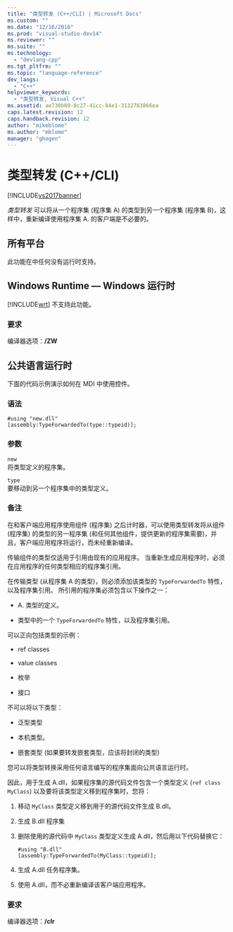 ```yaml
---
title: "类型转发 (C++/CLI) | Microsoft Docs"
ms.custom: ""
ms.date: "12/16/2016"
ms.prod: "visual-studio-dev14"
ms.reviewer: ""
ms.suite: ""
ms.technology: 
  - "devlang-cpp"
ms.tgt_pltfrm: ""
ms.topic: "language-reference"
dev_langs: 
  - "C++"
helpviewer_keywords: 
  - "类型转发, Visual C++"
ms.assetid: ae730b69-0c27-41cc-84e1-3132783866ea
caps.latest.revision: 12
caps.handback.revision: 12
author: "mikeblome"
ms.author: "mblome"
manager: "ghogen"
---
```

# 类型转发 (C++/CLI)
[!INCLUDE[vs2017banner](../assembler/inline/includes/vs2017banner.md)]

*类型转发* 可以将从一个程序集 \(程序集 A\) 的类型到另一个程序集 \(程序集 B\)，这样中，重新编译使用程序集 A. 的客户端是不必要的。  
  
## 所有平台  
 此功能在中任何没有运行时支持。  
  
## Windows Runtime — Windows 运行时  
 [!INCLUDE[wrt](../atl/reference/includes/wrt_md.md)] 不支持此功能。  
  
### 要求  
 编译器选项：**\/ZW**  
  
## 公共语言运行时  
 下面的代码示例演示如何在 MDI 中使用控件。  
  
### 语法  
  
```  
#using "new.dll"  
[assembly:TypeForwardedTo(type::typeid)];  
```  
  
### 参数  
 `new`  
 将类型定义的程序集。  
  
 `type`  
 要移动到另一个程序集中的类型定义。  
  
### 备注  
 在和客户端应用程序使用组件 \(程序集\) 之后计时器，可以使用类型转发将从组件 \(程序集\) 的类型的另一程序集 \(和任何其他组件，提供更新的程序集需要\)，并且，客户端应用程序将运行，而未经重新编译。  
  
 传输组件的类型仅适用于引用由现有的应用程序。  当重新生成应用程序时，必须在应用程序的任何类型相应的程序集引用。  
  
 在传输类型 \(从程序集 A 的类型\)，则必须添加该类型的 `TypeForwardedTo` 特性，以及程序集引用。  所引用的程序集必须包含以下操作之一：  
  
-   A. 类型的定义。  
  
-   类型中的一个 `TypeForwardedTo` 特性，以及程序集引用。  
  
 可以正向包括类型的示例：  
  
-   ref classes  
  
-   value classes  
  
-   枚举  
  
-   接口  
  
 不可以将以下类型：  
  
-   泛型类型  
  
-   本机类型。  
  
-   嵌套类型 \(如果要转发嵌套类型，应该将封闭的类型\)  
  
 您可以将类型转换采用任何语言编写的程序集面向公共语言运行时。  
  
 因此，用于生成 A.dll，如果程序集的源代码文件包含一个类型定义 \(`ref class MyClass`\) 以及要将该类型定义移到程序集时，您将：  
  
1.  移动 `MyClass` 类型定义移到用于的源代码文件生成 B.dll。  
  
2.  生成 B.dll 程序集  
  
3.  删除使用的源代码中 `MyClass` 类型定义生成 A.dll，然后用以下代码替换它：  
  
    ```  
    #using "B.dll"  
    [assembly:TypeForwardedTo(MyClass::typeid)];  
    ```  
  
4.  生成 A.dll 任务程序集。  
  
5.  使用 A.dll，而不必重新编译该客户端应用程序。  
  
### 要求  
 编译器选项：**\/clr**